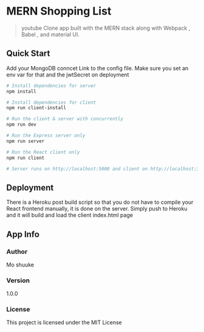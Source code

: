 # MERN Shopping List

> youtube Clone app built with the MERN stack along with Webpack , Babel , and material UI.

## Quick Start

Add your MongoDB conncet Link to the config file. Make sure you set an env var for that and the jwtSecret on deployment

```bash
# Install dependencies for server
npm install

# Install dependencies for client
npm run client-install

# Run the client & server with concurrently
npm run dev

# Run the Express server only
npm run server

# Run the React client only
npm run client

# Server runs on http://localhost:5000 and client on http://localhost:3000
```

## Deployment

There is a Heroku post build script so that you do not have to compile your React frontend manually, it is done on the server. Simply push to Heroku and it will build and load the client index.html page

## App Info

### Author

Mo shuuke

### Version

1.0.0

### License

This project is licensed under the MIT License
